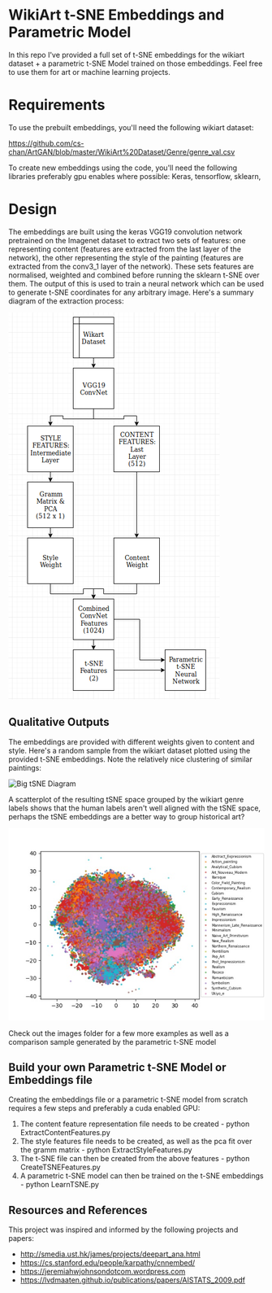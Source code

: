 # WikiArt t-SNE Embeddings and Parametric Model

In this repo I've provided a full set of t-SNE embeddings for the wikiart dataset + a parametric t-SNE Model trained on those embeddings. Feel free to use them for art or machine learning projects.

# Requirements

To use the prebuilt embeddings, you'll need the following wikiart dataset:

https://github.com/cs-chan/ArtGAN/blob/master/WikiArt%20Dataset/Genre/genre_val.csv

To create new embeddings using the code, you'll need the following libraries preferably gpu enables where possible:
Keras, tensorflow, sklearn, 

# Design

The embeddings are built using the keras VGG19 convolution network pretrained on the Imagenet dataset to extract two sets of features: one representing content (features are extracted from the last layer of the network), the other representing the style of the painting (features are extracted from the conv3_1 layer of the network). 
These sets features are normalised, weighted and combined before running the sklearn t-SNE over them. The output of this is used to train a neural network which can be used to generate t-SNE coordinates for any arbitrary image. Here's a summary diagram of the extraction process:

![Architecture Overview](https://raw.githubusercontent.com/michaeldowd2/Wikiart_tSNE/master/Images/Architecture_Summary.png)

## Qualitative Outputs
The embeddings are provided with different weights given to content and style. Here's a random sample from the wikiart dataset plotted using the provided t-SNE embeddings. Note the relatively nice clustering of similar paintings:

![Big tSNE Diagram](https://raw.githubusercontent.com/michaeldowd2/Wikiart_tSNE/master/Images/Real_Parametric_TSNE_Content100_Style100_Grid20x20.jpg)

A scatterplot of the resulting tSNE space grouped by the wikiart genre labels shows that the human labels aren't well aligned with the tSNE space, perhaps the tSNE embeddings are a better way to group historical art?

![Scatterplot of tSNE Space](https://raw.githubusercontent.com/michaeldowd2/Wikiart_tSNE/master/Images/tsne_space_scatterplot.jpg)

Check out the images folder for a few more examples as well as a comparison sample generated by the parametric t-SNE model

## Build your own Parametric t-SNE Model or Embeddings file
Creating the embeddings file or a parametric t-SNE model from scratch requires a few steps and preferably a cuda enabled GPU: 
1. The content feature representation file needs to be created - python ExtractContentFeatures.py
2. The style features file needs to be created, as well as the pca fit over the gramm matrix - python ExtractStyleFeatures.py
3. The t-SNE file can then be created from the above features - python CreateTSNEFeatures.py
4. A parametric t-SNE model can then be trained on the t-SNE embeddings - python LearnTSNE.py

## Resources and References
This project was inspired and informed by the following projects and papers:
- http://smedia.ust.hk/james/projects/deepart_ana.html
- https://cs.stanford.edu/people/karpathy/cnnembed/
- https://jeremiahwjohnsondotcom.wordpress.com
- https://lvdmaaten.github.io/publications/papers/AISTATS_2009.pdf

